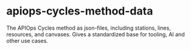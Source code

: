 # apiops-cycles-method-data
The APIOps Cycles method as json-files, including stations, lines, resources, and canvases. Gives a standardized base for tooling, AI and other use cases.
